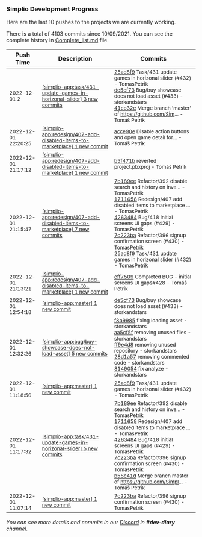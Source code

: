 
### Simplio Development Progress

Here are the last 10 pushes to the projects we are currently working.

There is a total of 4103 commits since 10/09/2021. You can see the complete history in
 [Complete_list.md](Complete_list.md) file.

| Push Time | Description | Commits |
| --- | --- | --- |
| <sub>2022-12-01 2</sub> | <sub>[[simplio-app:task/431\-update\-games\-in\-horizonal\-slider] 3 new commits](https://github.com/SimplioOfficial/simplio-app/compare/b58c41dd52b4...41cb32e7a992)</sub> | <sub>[25ad8f9](https://github.com/SimplioOfficial/simplio-app/commit/25ad8f9d5ddfb3364172f78b76aec52b26a74d25) Task/431 update games in horizonal slider (#432) - TomasPetrik<br>[de5cf73](https://github.com/SimplioOfficial/simplio-app/commit/de5cf73d30550608c4bcf225dfc50f91a3e06dfb) Bug/buy showcase does not load asset (#433) - storkandstars<br>[41cb32e](https://github.com/SimplioOfficial/simplio-app/commit/41cb32e7a992210393a62fefaf6c4f4e9daafd16) Merge branch 'master' of https://github.com/Sim... - Tomáš Petrík</sub> |
| <sub>2022-12-01 22:20:25</sub> | <sub>[[simplio-app:redesign/407\-add\-disabled\-items\-to\-marketplace] 1 new commit](https://github.com/SimplioOfficial/simplio-app/commit/acce90e70e525e98c837c0a6375868d3206b92d7)</sub> | <sub>[acce90e](https://github.com/SimplioOfficial/simplio-app/commit/acce90e70e525e98c837c0a6375868d3206b92d7) Disable action buttons and open game detail for... - Tomáš Petrík</sub> |
| <sub>2022-12-01 21:17:12</sub> | <sub>[[simplio-app:redesign/407\-add\-disabled\-items\-to\-marketplace] 1 new commit](https://github.com/SimplioOfficial/simplio-app/commit/b5f471b7db4bbbf73b7aa7227c089db823997a3d)</sub> | <sub>[b5f471b](https://github.com/SimplioOfficial/simplio-app/commit/b5f471b7db4bbbf73b7aa7227c089db823997a3d) reverted project.pbxproj - Tomáš Petrík</sub> |
| <sub>2022-12-01 21:15:47</sub> | <sub>[[simplio-app:redesign/407\-add\-disabled\-items\-to\-marketplace] 7 new commits](https://github.com/SimplioOfficial/simplio-app/compare/eff75098e5b8...9cbd4ef7766d)</sub> | <sub>[7b189ee](https://github.com/SimplioOfficial/simplio-app/commit/7b189ee86eb81ef80f476ccab36d9260523c90b3) Refactor/392 disable search and history on inve... - TomasPetrik<br>[1711658](https://github.com/SimplioOfficial/simplio-app/commit/171165824340e91434444155564d8d13222879ec) Redesign/407 add disabled items to marketplace ... - TomasPetrik<br>[4263484](https://github.com/SimplioOfficial/simplio-app/commit/42634849c61e25ed61e07c5f8e4cd6191e6d6190) Bug/418 initial screens UI gaps (#429) - TomasPetrik<br>[7c223ba](https://github.com/SimplioOfficial/simplio-app/commit/7c223ba4e98f39eae4240f4b79488a292775c5ba) Refactor/396 signup confirmation screen (#430) - TomasPetrik<br>[25ad8f9](https://github.com/SimplioOfficial/simplio-app/commit/25ad8f9d5ddfb3364172f78b76aec52b26a74d25) Task/431 update games in horizonal slider (#432) - TomasPetrik</sub> |
| <sub>2022-12-01 21:13:21</sub> | <sub>[[simplio-app:redesign/407\-add\-disabled\-items\-to\-marketplace] 1 new commit](https://github.com/SimplioOfficial/simplio-app/commit/eff75098e5b82a84392bb7bce986d1ec333be913)</sub> | <sub>[eff7509](https://github.com/SimplioOfficial/simplio-app/commit/eff75098e5b82a84392bb7bce986d1ec333be913) Completed BUG - initial screens UI gaps#428 - Tomáš Petrík</sub> |
| <sub>2022-12-01 12:54:18</sub> | <sub>[[simplio-app:master] 1 new commit](https://github.com/SimplioOfficial/simplio-app/commit/de5cf73d30550608c4bcf225dfc50f91a3e06dfb)</sub> | <sub>[de5cf73](https://github.com/SimplioOfficial/simplio-app/commit/de5cf73d30550608c4bcf225dfc50f91a3e06dfb) Bug/buy showcase does not load asset (#433) - storkandstars</sub> |
| <sub>2022-12-01 12:32:26</sub> | <sub>[[simplio-app:bug/buy\-showcase\-does\-not\-load\-asset] 5 new commits](https://github.com/SimplioOfficial/simplio-app/compare/f8b9985f602e^...814905450c15)</sub> | <sub>[f8b9985](https://github.com/SimplioOfficial/simplio-app/commit/f8b9985f602e1c709bc2f873a8ca9a23f90c6a23) fixing loading asset - storkandstars<br>[aa5cf5f](https://github.com/SimplioOfficial/simplio-app/commit/aa5cf5fc2419432784a1caa6828c2bebf3fa1e4e) removing unused files - storkandstars<br>[ff9e4d8](https://github.com/SimplioOfficial/simplio-app/commit/ff9e4d82c91c68658bf6be69f0a9e1b2acc4db96) removing unused repository - storkandstars<br>[28d1a57](https://github.com/SimplioOfficial/simplio-app/commit/28d1a578380ffd3acedd82e342dca5fe500f1dce) removing commented code - storkandstars<br>[8149054](https://github.com/SimplioOfficial/simplio-app/commit/814905450c1556c96b6b5890e9b90d4ed73026bb) fix analyze - storkandstars</sub> |
| <sub>2022-12-01 11:18:56</sub> | <sub>[[simplio-app:master] 1 new commit](https://github.com/SimplioOfficial/simplio-app/commit/25ad8f9d5ddfb3364172f78b76aec52b26a74d25)</sub> | <sub>[25ad8f9](https://github.com/SimplioOfficial/simplio-app/commit/25ad8f9d5ddfb3364172f78b76aec52b26a74d25) Task/431 update games in horizonal slider (#432) - TomasPetrik</sub> |
| <sub>2022-12-01 11:17:32</sub> | <sub>[[simplio-app:task/431\-update\-games\-in\-horizonal\-slider] 5 new commits](https://github.com/SimplioOfficial/simplio-app/compare/7e0523111624...b58c41dd52b4)</sub> | <sub>[7b189ee](https://github.com/SimplioOfficial/simplio-app/commit/7b189ee86eb81ef80f476ccab36d9260523c90b3) Refactor/392 disable search and history on inve... - TomasPetrik<br>[1711658](https://github.com/SimplioOfficial/simplio-app/commit/171165824340e91434444155564d8d13222879ec) Redesign/407 add disabled items to marketplace ... - TomasPetrik<br>[4263484](https://github.com/SimplioOfficial/simplio-app/commit/42634849c61e25ed61e07c5f8e4cd6191e6d6190) Bug/418 initial screens UI gaps (#429) - TomasPetrik<br>[7c223ba](https://github.com/SimplioOfficial/simplio-app/commit/7c223ba4e98f39eae4240f4b79488a292775c5ba) Refactor/396 signup confirmation screen (#430) - TomasPetrik<br>[b58c41d](https://github.com/SimplioOfficial/simplio-app/commit/b58c41dd52b42778a203cea7b556683605e47de0) Merge branch master of https://github.com/Simpl... - Tomáš Petrík</sub> |
| <sub>2022-12-01 11:07:14</sub> | <sub>[[simplio-app:master] 1 new commit](https://github.com/SimplioOfficial/simplio-app/commit/7c223ba4e98f39eae4240f4b79488a292775c5ba)</sub> | <sub>[7c223ba](https://github.com/SimplioOfficial/simplio-app/commit/7c223ba4e98f39eae4240f4b79488a292775c5ba) Refactor/396 signup confirmation screen (#430) - TomasPetrik</sub> |

_You can see more details and commits in our [Discord](https://discord.gg/aKhjuwZmdP) in **#dev-diary** channel._
